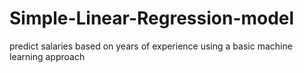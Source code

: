 # Simple-Linear-Regression-model
predict salaries based on years of experience using a basic machine learning approach
